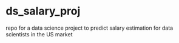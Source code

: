 # ds_salary_proj
repo for a data science project to predict salary estimation for data scientists in the US market

